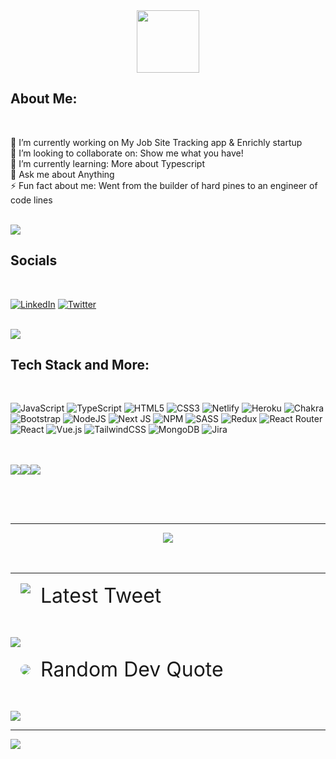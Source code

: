   <div align='center'>
 <img style='height:100px;' src="https://user-images.githubusercontent.com/99623500/227842710-03af5f11-5446-4dfc-9ba3-6ee891b1b559.png" />
 </div>

## About Me:

<br/>

🔭 I’m currently working on My Job Site Tracking app & Enrichly startup<br>👯 I’m looking to collaborate on: Show me what you have!<br>🌱 I’m currently learning: More about Typescript<br>💬 Ask me about Anything<br>⚡ Fun fact about me: Went from the builder of hard pines to an engineer of code lines
<br/><br/>

<div> 
   <img  src="https://user-images.githubusercontent.com/99623500/227846006-bb4510b1-a527-4985-ba72-896be96e7cc4.png"/>
 </div>
 
 ## Socials
 
 <br/>

[![LinkedIn](https://img.shields.io/badge/LinkedIn-%230077B5.svg?logo=linkedin&logoColor=white)](https://linkedin.com/in/https://www.linkedin.com/in/davidfox967/) [![Twitter](https://img.shields.io/badge/Twitter-%231DA1F2.svg?logo=Twitter&logoColor=white)](https://twitter.com/https://twitter.com/dave2188)
<br/><br/>

<div>
 <img style='margin-right:1rem' src="https://skillicons.dev/icons?i=visualstudio" />
</div>

## Tech Stack and More:

<br/>

![JavaScript](https://img.shields.io/badge/javascript-%23323330.svg?style=for-the-badge&logo=javascript&logoColor=%23F7DF1E) ![TypeScript](https://img.shields.io/badge/typescript-%23007ACC.svg?style=for-the-badge&logo=typescript&logoColor=white) ![HTML5](https://img.shields.io/badge/html5-%23E34F26.svg?style=for-the-badge&logo=html5&logoColor=white) ![CSS3](https://img.shields.io/badge/css3-%231572B6.svg?style=for-the-badge&logo=css3&logoColor=white) ![Netlify](https://img.shields.io/badge/netlify-%23000000.svg?style=for-the-badge&logo=netlify&logoColor=#00C7B7) ![Heroku](https://img.shields.io/badge/heroku-%23430098.svg?style=for-the-badge&logo=heroku&logoColor=white) ![Chakra](https://img.shields.io/badge/chakra-%234ED1C5.svg?style=for-the-badge&logo=chakraui&logoColor=white) ![Bootstrap](https://img.shields.io/badge/bootstrap-%23563D7C.svg?style=for-the-badge&logo=bootstrap&logoColor=white) ![NodeJS](https://img.shields.io/badge/node.js-6DA55F?style=for-the-badge&logo=node.js&logoColor=white) ![Next JS](https://img.shields.io/badge/Next-black?style=for-the-badge&logo=next.js&logoColor=white) ![NPM](https://img.shields.io/badge/NPM-%23000000.svg?style=for-the-badge&logo=npm&logoColor=white) ![SASS](https://img.shields.io/badge/SASS-hotpink.svg?style=for-the-badge&logo=SASS&logoColor=white) ![Redux](https://img.shields.io/badge/redux-%23593d88.svg?style=for-the-badge&logo=redux&logoColor=white) ![React Router](https://img.shields.io/badge/React_Router-CA4245?style=for-the-badge&logo=react-router&logoColor=white) ![React](https://img.shields.io/badge/react-%2320232a.svg?style=for-the-badge&logo=react&logoColor=%2361DAFB) ![Vue.js](https://img.shields.io/badge/vuejs-%2335495e.svg?style=for-the-badge&logo=vuedotjs&logoColor=%234FC08D) ![TailwindCSS](https://img.shields.io/badge/tailwindcss-%2338B2AC.svg?style=for-the-badge&logo=tailwind-css&logoColor=white) ![MongoDB](https://img.shields.io/badge/MongoDB-%234ea94b.svg?style=for-the-badge&logo=mongodb&logoColor=white) ![Jira](https://img.shields.io/badge/jira-%230A0FFF.svg?style=for-the-badge&logo=jira&logoColor=white)
<br/><br/><br/>

<div align="center">
  <div style="display: flex; margin-bottom: 30px;">
    <img src="https://github-readme-stats.vercel.app/api?username=Dave2188&theme=dark&hide_border=false&include_all_commits=true&count_private=true" />
    <img src="https://github-readme-streak-stats.herokuapp.com/?user=Dave2188&theme=dark&hide_border=false" />
    <img src="https://github-readme-stats.vercel.app/api/top-langs/?username=Dave2188&theme=dark&hide_border=false&include_all_commits=true&count_private=true&layout=compact" />
  </div>
</div>
<br/><br/>

---

<div align="center">
  <div>
     <img src="https://spotify-readme-dave.vercel.app/api?scan=true&rainbow=true&theme=dark" />
   </div>
</div>
<br/><br/>

---

<div style="font-size:2rem; display:flex; margin:1rem;">
 <img style='margin-right:1rem' src="https://skillicons.dev/icons?i=twitter" />
 Latest Tweet
</div>

<br/>

[![](https://gtce.itsvg.in/api?username=dave2188)](https://github.com/VishwaGauravIn/github-twitter-card-embed)

<div style="font-size:2rem; display:flex; margin:1rem; align-items:center">
 <img style='margin-right:1rem; background:white; border-radius:.5rem;;' src="https://user-images.githubusercontent.com/99623500/227849579-f1915c74-4a7d-4683-85b6-d94add6bbd03.png" />
 Random Dev Quote
</div>

<br/>

![](https://quotes-github-readme.vercel.app/api?type=horizontal&theme=radical)

---

[![](https://visitcount.itsvg.in/api?id=Dave2188&icon=0&color=0)](https://visitcount.itsvg.in)
